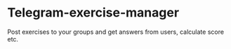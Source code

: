 # Telegram-exercise-manager
Post exercises to your groups and get answers from users, calculate score etc.
